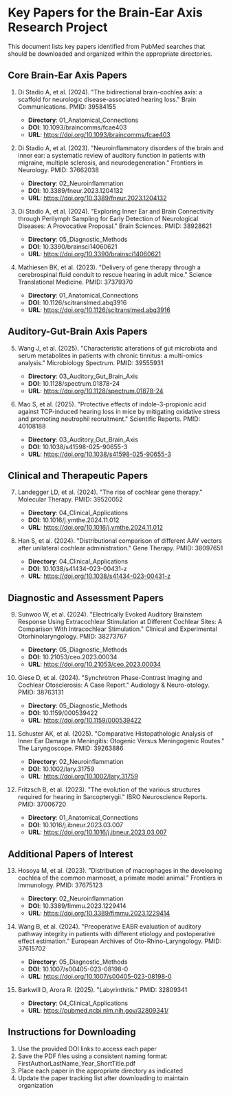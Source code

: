 # Key Papers for the Brain-Ear Axis Research Project

This document lists key papers identified from PubMed searches that should be downloaded and organized within the appropriate directories.

## Core Brain-Ear Axis Papers

1. Di Stadio A, et al. (2024). "The bidirectional brain-cochlea axis: a scaffold for neurologic disease-associated hearing loss." Brain Communications. PMID: 39584155
   - **Directory**: 01_Anatomical_Connections
   - **DOI**: 10.1093/braincomms/fcae403
   - **URL**: https://doi.org/10.1093/braincomms/fcae403

2. Di Stadio A, et al. (2023). "Neuroinflammatory disorders of the brain and inner ear: a systematic review of auditory function in patients with migraine, multiple sclerosis, and neurodegeneration." Frontiers in Neurology. PMID: 37662038
   - **Directory**: 02_Neuroinflammation
   - **DOI**: 10.3389/fneur.2023.1204132
   - **URL**: https://doi.org/10.3389/fneur.2023.1204132

3. Di Stadio A, et al. (2024). "Exploring Inner Ear and Brain Connectivity through Perilymph Sampling for Early Detection of Neurological Diseases: A Provocative Proposal." Brain Sciences. PMID: 38928621
   - **Directory**: 05_Diagnostic_Methods
   - **DOI**: 10.3390/brainsci14060621
   - **URL**: https://doi.org/10.3390/brainsci14060621

4. Mathiesen BK, et al. (2023). "Delivery of gene therapy through a cerebrospinal fluid conduit to rescue hearing in adult mice." Science Translational Medicine. PMID: 37379370
   - **Directory**: 01_Anatomical_Connections
   - **DOI**: 10.1126/scitranslmed.abq3916
   - **URL**: https://doi.org/10.1126/scitranslmed.abq3916

## Auditory-Gut-Brain Axis Papers

5. Wang J, et al. (2025). "Characteristic alterations of gut microbiota and serum metabolites in patients with chronic tinnitus: a multi-omics analysis." Microbiology Spectrum. PMID: 39555931
   - **Directory**: 03_Auditory_Gut_Brain_Axis
   - **DOI**: 10.1128/spectrum.01878-24
   - **URL**: https://doi.org/10.1128/spectrum.01878-24

6. Mao S, et al. (2025). "Protective effects of indole-3-propionic acid against TCP-induced hearing loss in mice by mitigating oxidative stress and promoting neutrophil recruitment." Scientific Reports. PMID: 40108188
   - **Directory**: 03_Auditory_Gut_Brain_Axis
   - **DOI**: 10.1038/s41598-025-90655-3
   - **URL**: https://doi.org/10.1038/s41598-025-90655-3

## Clinical and Therapeutic Papers

7. Landegger LD, et al. (2024). "The rise of cochlear gene therapy." Molecular Therapy. PMID: 39520052
   - **Directory**: 04_Clinical_Applications
   - **DOI**: 10.1016/j.ymthe.2024.11.012
   - **URL**: https://doi.org/10.1016/j.ymthe.2024.11.012

8. Han S, et al. (2024). "Distributional comparison of different AAV vectors after unilateral cochlear administration." Gene Therapy. PMID: 38097651
   - **Directory**: 04_Clinical_Applications
   - **DOI**: 10.1038/s41434-023-00431-z
   - **URL**: https://doi.org/10.1038/s41434-023-00431-z

## Diagnostic and Assessment Papers

9. Sunwoo W, et al. (2024). "Electrically Evoked Auditory Brainstem Response Using Extracochlear Stimulation at Different Cochlear Sites: A Comparison With Intracochlear Stimulation." Clinical and Experimental Otorhinolaryngology. PMID: 38273767
   - **Directory**: 05_Diagnostic_Methods
   - **DOI**: 10.21053/ceo.2023.00034
   - **URL**: https://doi.org/10.21053/ceo.2023.00034

10. Giese D, et al. (2024). "Synchrotron Phase-Contrast Imaging and Cochlear Otosclerosis: A Case Report." Audiology & Neuro-otology. PMID: 38763131
    - **Directory**: 05_Diagnostic_Methods
    - **DOI**: 10.1159/000539422
    - **URL**: https://doi.org/10.1159/000539422

11. Schuster AK, et al. (2025). "Comparative Histopathologic Analysis of Inner Ear Damage in Meningitis: Otogenic Versus Meningogenic Routes." The Laryngoscope. PMID: 39263886
    - **Directory**: 02_Neuroinflammation
    - **DOI**: 10.1002/lary.31759
    - **URL**: https://doi.org/10.1002/lary.31759

12. Fritzsch B, et al. (2023). "The evolution of the various structures required for hearing in Sarcopterygii." IBRO Neuroscience Reports. PMID: 37006720
    - **Directory**: 01_Anatomical_Connections
    - **DOI**: 10.1016/j.ibneur.2023.03.007
    - **URL**: https://doi.org/10.1016/j.ibneur.2023.03.007

## Additional Papers of Interest

13. Hosoya M, et al. (2023). "Distribution of macrophages in the developing cochlea of the common marmoset, a primate model animal." Frontiers in Immunology. PMID: 37675123
    - **Directory**: 02_Neuroinflammation
    - **DOI**: 10.3389/fimmu.2023.1229414
    - **URL**: https://doi.org/10.3389/fimmu.2023.1229414

14. Wang B, et al. (2024). "Preoperative EABR evaluation of auditory pathway integrity in patients with different etiology and postoperative effect estimation." European Archives of Oto-Rhino-Laryngology. PMID: 37615702
    - **Directory**: 05_Diagnostic_Methods
    - **DOI**: 10.1007/s00405-023-08198-0
    - **URL**: https://doi.org/10.1007/s00405-023-08198-0

15. Barkwill D, Arora R. (2025). "Labyrinthitis." PMID: 32809341
    - **Directory**: 04_Clinical_Applications
    - **URL**: https://pubmed.ncbi.nlm.nih.gov/32809341/

## Instructions for Downloading

1. Use the provided DOI links to access each paper
2. Save the PDF files using a consistent naming format: FirstAuthorLastName_Year_ShortTitle.pdf
3. Place each paper in the appropriate directory as indicated
4. Update the paper tracking list after downloading to maintain organization
